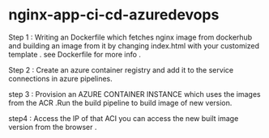 # nginx-app-ci-cd-azuredevops

Step 1 :
Writing an Dockerfile which fetches nginx image from dockerhub and building an image from it by changing index.html with your customized template .
see Dockerfile for more info .

Step 2 :
Create an azure container registry and add it to the service connections in azure pipelines.

step 3 :
Provision an AZURE CONTAINER INSTANCE which uses the images from the ACR .Run the build pipeline to build image of new version.

step4 :
Access the IP of that ACI you can access the new built image version from the browser .

